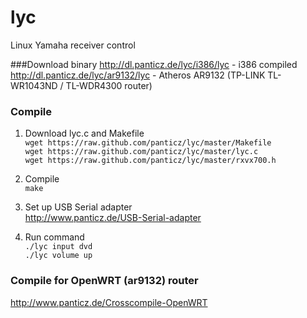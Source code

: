 lyc
===

Linux Yamaha receiver control

###Download binary
http://dl.panticz.de/lyc/i386/lyc - i386 compiled  
http://dl.panticz.de/lyc/ar9132/lyc - Atheros AR9132 (TP-LINK TL-WR1043ND / TL-WDR4300 router)

### Compile
1. Download lyc.c and Makefile  
`wget https://raw.github.com/panticz/lyc/master/Makefile`  
`wget https://raw.github.com/panticz/lyc/master/lyc.c`  
`wget https://raw.github.com/panticz/lyc/master/rxvx700.h`  

2. Compile  
  `make`

3. Set up USB Serial adapter  
http://www.panticz.de/USB-Serial-adapter

4. Run command  
`./lyc input dvd`  
`./lyc volume up`

### Compile for OpenWRT (ar9132) router
http://www.panticz.de/Crosscompile-OpenWRT
